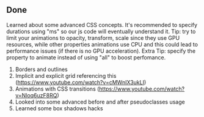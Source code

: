 ## Done

Learned about some advanced CSS concepts.
It's recommended to specify durations using "ms" so our js code will eventually
understand it.
Tip: try to limit your animations to opacity, transform, scale since they use GPU resources,
while other properties animations use CPU and this could lead to performance issues
(if there is no GPU acceleration).
Extra Tip: specify the property to animate instead of using "all" to boost perfomance. 

1. Borders and outlines
2. Implicit and explicit grid referencing this (https://www.youtube.com/watch?v=cMWnIX3ukLI)  
3. Animations with CSS transitions (https://www.youtube.com/watch?v=Nloq6uzF8RQ)
4. Looked into some advanced before and after pseudoclasses usage
5. Learned some box shadows hacks 